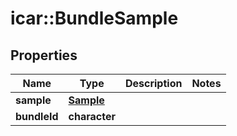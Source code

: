 # icar::BundleSample


## Properties

Name | Type | Description | Notes
------------ | ------------- | ------------- | -------------
**sample** | [**Sample**](Sample.md) |  | 
**bundleId** | **character** |  | 


